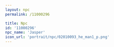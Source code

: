 ```yaml
---
layout: npc
permalink: /11000296

title: Npc
id: '11000296'
npc_name: 'Jasper'
icon_url: 'portrait/npc/02010093_he_man1_p.png'
---
```

